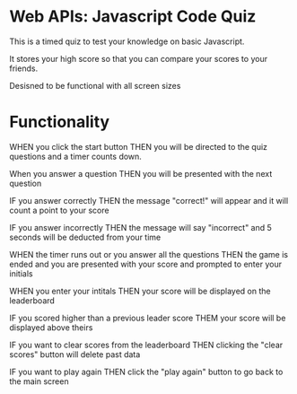 # Web APIs: Javascript Code Quiz

This is a timed quiz to test your knowledge on basic Javascript.

It stores your high score so that you can compare your scores to your friends.

Desisned to be functional with all screen sizes

# Functionality

WHEN you click the start button
THEN you will be directed to the quiz questions and a timer counts down.

When you answer a question 
THEN you will be presented with the next question

IF you answer correctly
THEN the message "correct!" will appear and it will count a point to your score

IF you answer incorrectly
THEN the message will say "incorrect" and 5 seconds will be deducted from your time

WHEN the timer runs out or you answer all the  questions
THEN the game is ended and you are presented with your score and prompted to enter your initials

WHEN you enter your intitals
THEN your score will be displayed on the leaderboard

IF you scored higher than a previous leader score
THEM your score will be displayed above theirs

IF you want to clear scores from the leaderboard
THEN clicking the "clear scores" button will delete past data

IF you want to play again
THEN click the "play again" button to go back to the main screen
